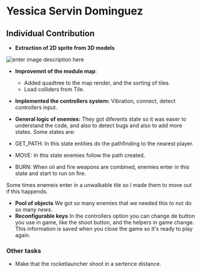 # Yessica Servin Dominguez
## Individual Contribution

 - **Extraction of 2D sprite from 3D models**
 
 ![enter image description here](https://user-images.githubusercontent.com/25900809/54059038-fd112e80-41f7-11e9-85d6-322caaa5f016.gif)
 - **Improvemnt of the module map**: 
	 - Added quadtree to the map render, and the sorting of tiles.
	 - Load colliders from Tile.
- **Implemented the controllers system:** Vibration, connect, detect controllers input.
- **General logic of enemies:**
They got diferents state so it was easer to understand the code, and also to detect bugs and also to add more states.
Some states are:

- GET_PATH: In this state entities do the pathfinding to the nearest player.
- MOVE: In this state enemies follow the path created.
- BURN: When oil and fire weapons are combined, enemies enter in this state and start to run on fire.

Some times enemeis enter in a unwalkable tile so I made them to move out if this happends. 

- **Pool of objects**  We got so many enemies that we needed this to not do so many *news*.
- **Reconfigurable keys** In the controllers option you can change de button you use in game, like the shoot button, and the helpers in game change. This information is saved when you close the game so it's ready to play again. 

### Other tasks
- Make that the rocketlauncher shoot in a sertence distance.
